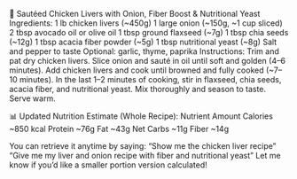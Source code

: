 📘 Sautéed Chicken Livers with Onion, Fiber Boost & Nutritional Yeast
Ingredients:
1 lb chicken livers (~450g)
1 large onion (~150g, ~1 cup sliced)
2 tbsp avocado oil or olive oil
1 tbsp ground flaxseed (~7g)
1 tbsp chia seeds (~12g)
1 tbsp acacia fiber powder (~5g)
1 tbsp nutritional yeast (~8g)
Salt and pepper to taste
Optional: garlic, thyme, paprika
Instructions:
Trim and pat dry chicken livers.
Slice onion and sauté in oil until soft and golden (4–6 minutes).
Add chicken livers and cook until browned and fully cooked (~7–10 minutes).
In the last 1–2 minutes of cooking, stir in flaxseed, chia seeds, acacia fiber, and nutritional yeast.
Mix thoroughly and season to taste.
Serve warm.

📊 Updated Nutrition Estimate (Whole Recipe):
Nutrient
Amount
Calories
~850 kcal
Protein
~76g
Fat
~43g
Net Carbs
~11g
Fiber
~14g


You can retrieve it anytime by saying:
“Show me the chicken liver recipe”
 “Give me my liver and onion recipe with fiber and nutritional yeast”
Let me know if you’d like a smaller portion version calculated!
